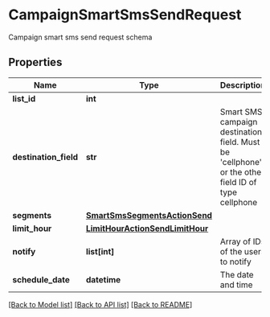 # CampaignSmartSmsSendRequest

Campaign smart sms send request schema
## Properties
Name | Type | Description | Notes
------------ | ------------- | ------------- | -------------
**list_id** | **int** |  | 
**destination_field** | **str** | Smart SMS campaign destination field. Must be &#39;cellphone&#39; or the other field ID of type                                 cellphone | 
**segments** | [**SmartSmsSegmentsActionSend**](SmartSmsSegmentsActionSend.md) |  | 
**limit_hour** | [**LimitHourActionSendLimitHour**](LimitHourActionSendLimitHour.md) |  | [optional] 
**notify** | **list[int]** | Array of IDs of the users to notify | [optional] 
**schedule_date** | **datetime** | The date and time | [optional] 

[[Back to Model list]](../README.md#documentation-for-models) [[Back to API list]](../README.md#documentation-for-api-endpoints) [[Back to README]](../README.md)


